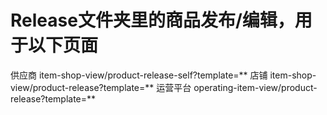 # Release文件夹里的商品发布/编辑，用于以下页面

供应商 item-shop-view/product-release-self?template=**
店铺 item-shop-view/product-release?template=**
运营平台 operating-item-view/product-release?template=**
